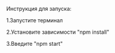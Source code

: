 Инструкция для запуска:

1.Запустите терминал

2.Установите зависимости "npm install"

3.Введите "npm start"
